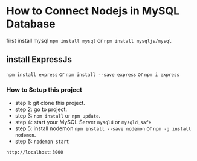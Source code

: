 # How to Connect Nodejs in MySQL Database
first install mysql
`npm install mysql` or
`npm install mysqljs/mysql`

## install ExpressJs
`npm install express` or `npm install --save express` or `npm i express`


### How to Setup this project
* step 1: git clone this project.
* step 2: go to project.
* step 3: `npm install` or `npm update`.
* step 4: start your MySQL Server `mysqld` or `mysqld_safe`
* step 5: install nodemon `npm install --save nodemon` or `npm -g install nodemon`.
* step 6: `nodemon start`

`http://localhost:3000`